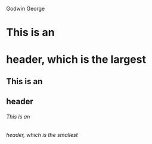 Godwin George
# This is an <h1> header, which is the largest
## This is an <h2> header
###### This is an <h6> header, which is the smallest
